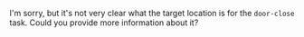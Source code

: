 I'm sorry, but it's not very clear what the target location is for the `door-close` task. Could you provide more information about it?